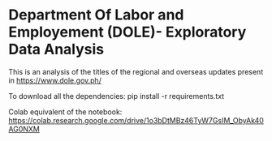 # Department Of Labor and Employement (DOLE)- Exploratory Data Analysis

This is an analysis of the titles of the regional and overseas updates present in https://www.dole.gov.ph/

To download all the dependencies:
pip install -r requirements.txt

Colab equivalent of the notebook: https://colab.research.google.com/drive/1o3bDtMBz46TyW7GsIM_ObyAk40AG0NXM

